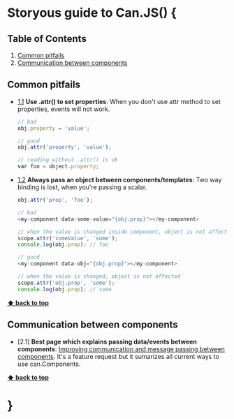 # Storyous guide to Can.JS() {

## Table of Contents

1. [Common pitfails](#common-pitfails)
2. [Communication between components](#communication-between-components)

## Common pitfails

  - [1.1](#1.1) <a name='1.1'></a> **Use .attr() to set properties**: When you don't use attr method to set properties, events will not work.

    ```javascript
    // bad
    obj.property = 'value';

    // good
    obj.attr('property', 'value');

    // reading without .attr() is ok
    var foo = object.property;
    ```

  - [1.2](#1.2) <a name='1.2'></a> **Always pass an object between components/templates**: Two way binding is lost, when you're passing a scalar.

    ```javascript
    obj.attr('prop', 'foo');

    // bad
    <my-component data-some-value="{obj.prop}"></my-component>

    // when the value is changed inside component, object is not affected
    scope.attr('someValue', 'some'); 
    console.log(obj.prop); // foo

    // good
    <my-component data-obj="{obj.prop}"></my-component>

    // when the value is changed, object is not affected
    scope.attr('obj.prop', 'some'); 
    console.log(obj.prop); // some
    ```

**[⬆ back to top](#table-of-contents)**

## Communication between components

  - [2.1] **Best page which explains passing data/events between components**: [Improving communication and message passing between components](https://github.com/bitovi/canjs/issues/1209). It's a feature request but it sumarizes all current ways to use can.Components.

**[⬆ back to top](#table-of-contents)**

# }